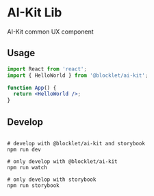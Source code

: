 # AI-Kit Lib

AI-Kit common UX component

## Usage

```jsx
import React from 'react';
import { HelloWorld } from '@blocklet/ai-kit';

function App() {
  return <HelloWorld />;
}
```

## Develop

```

# develop with @blocklet/ai-kit and storybook
npm run dev

# only develop with @blocklet/ai-kit
npm run watch

# only develop with storybook
npm run storybook

```
